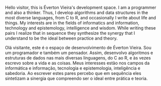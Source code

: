 Hello visitor, this is Éverton Vieira's development space. I am a programmer and also a thinker. Thus, I develop algorithms and data structures in the most diverse languages, from C to R, and occasionally I write about life and things. My interests are in the fields of informatics and information, technology and epistemology, intelligence and wisdom. While writing these pairs I realize that in sequence they synthesize the synergy that I understand to be the ideal between practice and theory.

Olá visitante, este é o espaço de desenvolvimento de Éverton Vieira. Sou um programador e também um pensador. Assim, desenvolvo algoritmos e estruturas de dados nas mais diversas linguagens, do C ao R, e às vezes escrevo sobre a vida e as coisas. Meus interesses estão nos campos da informática e informação, tecnologia e epistemologia, inteligência e sabedoria. Ao escrever estes pares percebo que em sequência eles sintetizam a sinergia que compreendo ser o ideal entre prática e teoria.